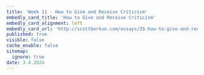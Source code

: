 ```yaml
---
title: 'Week 11 - How to Give and Receive Criticism'
embedly_card_title: 'How to Give and Receive Criticism'
embedly_card_alignment: left
embedly_card_url: 'http://scottberkun.com/essays/35-how-to-give-and-receive-criticism/'
published: true
visible: false
cache_enable: false
sitemap:
  ignore: true
date: 3.4.2024
---
```

